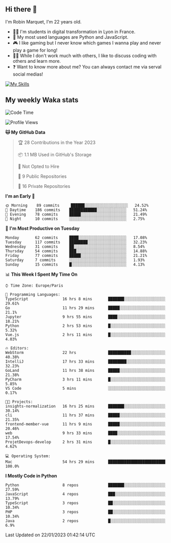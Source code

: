 ## Hi there 👋

I'm Robin Marquet, I'm 22 years old.

- 👨‍💻 I'm students in digital transformation in Lyon in France.
- 🌱 My most used languages are Python and JavaScript.
- 🎮 I like gaming but I never know which games I wanna play and never play a game for long!
- 👯‍♀️ While I don't work much with others, I like to discuss coding with others and learn more.
- ❓ Want to know more about me? You can always contact me via serval social medias!

[![My Skills](https://skillicons.dev/icons?i=js,html,css,docker,express,figma,firebase,graphql,mongodb,mysql,nodejs,py,react,ts,vue)](https://skillicons.dev)

## My weekly Waka stats

<!--START_SECTION:waka-->
![Code Time](http://img.shields.io/badge/Code%20Time-3%2C289%20hrs%2030%20mins-blue)

![Profile Views](http://img.shields.io/badge/Profile%20Views-2-blue)

**🐱 My GitHub Data** 

> 🏆 28 Contributions in the Year 2023
 > 
> 📦 1.1 MB Used in GitHub's Storage 
 > 
> 🚫 Not Opted to Hire
 > 
> 📜 9 Public Repositories 
 > 
> 🔑 16 Private Repositories  
 > 
**I'm an Early 🐤** 

```text
🌞 Morning    89 commits     ██████░░░░░░░░░░░░░░░░░░░   24.52% 
🌆 Daytime    186 commits    ████████████░░░░░░░░░░░░░   51.24% 
🌃 Evening    78 commits     █████░░░░░░░░░░░░░░░░░░░░   21.49% 
🌙 Night      10 commits     ░░░░░░░░░░░░░░░░░░░░░░░░░   2.75%

```
📅 **I'm Most Productive on Tuesday** 

```text
Monday       62 commits     ████░░░░░░░░░░░░░░░░░░░░░   17.08% 
Tuesday      117 commits    ████████░░░░░░░░░░░░░░░░░   32.23% 
Wednesday    31 commits     ██░░░░░░░░░░░░░░░░░░░░░░░   8.54% 
Thursday     54 commits     ███░░░░░░░░░░░░░░░░░░░░░░   14.88% 
Friday       77 commits     █████░░░░░░░░░░░░░░░░░░░░   21.21% 
Saturday     7 commits      ░░░░░░░░░░░░░░░░░░░░░░░░░   1.93% 
Sunday       15 commits     █░░░░░░░░░░░░░░░░░░░░░░░░   4.13%

```


📊 **This Week I Spent My Time On** 

```text
⌚︎ Time Zone: Europe/Paris

💬 Programming Languages: 
TypeScript               16 hrs 8 mins       ███████░░░░░░░░░░░░░░░░░░   29.61% 
Go                       11 hrs 29 mins      █████░░░░░░░░░░░░░░░░░░░░   21.1% 
Jupyter                  9 hrs 55 mins       ████░░░░░░░░░░░░░░░░░░░░░   18.21% 
Python                   2 hrs 53 mins       █░░░░░░░░░░░░░░░░░░░░░░░░   5.32% 
Vue.js                   2 hrs 11 mins       █░░░░░░░░░░░░░░░░░░░░░░░░   4.03%

🔥 Editors: 
WebStorm                 22 hrs              ██████████░░░░░░░░░░░░░░░   40.38% 
IntelliJ                 17 hrs 33 mins      ████████░░░░░░░░░░░░░░░░░   32.23% 
GoLand                   11 hrs 38 mins      █████░░░░░░░░░░░░░░░░░░░░   21.38% 
PyCharm                  3 hrs 11 mins       █░░░░░░░░░░░░░░░░░░░░░░░░   5.85% 
VS Code                  5 mins              ░░░░░░░░░░░░░░░░░░░░░░░░░   0.17%

🐱‍💻 Projects: 
insights-normalization   16 hrs 25 mins      ███████░░░░░░░░░░░░░░░░░░   30.14% 
cli                      11 hrs 37 mins      █████░░░░░░░░░░░░░░░░░░░░   21.35% 
frontend-member-vue      11 hrs 9 mins       █████░░░░░░░░░░░░░░░░░░░░   20.46% 
web                      9 hrs 33 mins       ████░░░░░░░░░░░░░░░░░░░░░   17.54% 
ProjetDevops-develop     2 hrs 31 mins       █░░░░░░░░░░░░░░░░░░░░░░░░   4.62%

💻 Operating System: 
Mac                      54 hrs 29 mins      █████████████████████████   100.0%

```

**I Mostly Code in Python** 

```text
Python                   8 repos             ███████░░░░░░░░░░░░░░░░░░   27.59% 
JavaScript               4 repos             ███░░░░░░░░░░░░░░░░░░░░░░   13.79% 
TypeScript               3 repos             ██░░░░░░░░░░░░░░░░░░░░░░░   10.34% 
PHP                      3 repos             ██░░░░░░░░░░░░░░░░░░░░░░░   10.34% 
Java                     2 repos             █░░░░░░░░░░░░░░░░░░░░░░░░   6.9%

```



 Last Updated on 22/01/2023 01:42:14 UTC
<!--END_SECTION:waka-->
